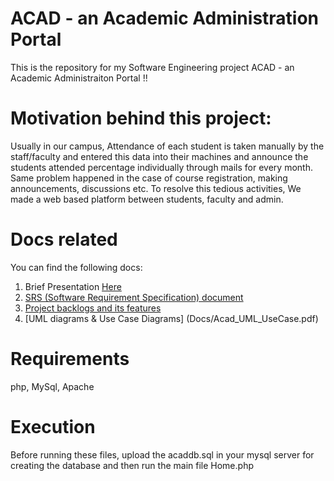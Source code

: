 # ACAD - an Academic Administration Portal
  This is the repository for my Software Engineering project ACAD - an Academic Administraiton Portal !!

# Motivation behind this project:
  Usually in our campus, Attendance of each student is taken manually by the staff/faculty
and entered this data into their machines and announce the students attended percentage individually
through mails for every month. Same problem happened in the case of course registration, making 
announcements, discussions etc. To resolve this tedious activities, We made a web based platform between
students, faculty and admin.
 
# Docs related
  You can find the following docs: 
  1. Brief Presentation [Here](Docs/AAA_Presentation_Demo.pdf) 
  2. [SRS (Software Requirement Specification) document](Docs/SRS_AcademicApp.pdf)
  3. [Project backlogs and its features](Docs/Academic_Administration_Project_Backlogs.pdf)
  4. [UML diagrams & Use Case Diagrams] (Docs/Acad_UML_UseCase.pdf)

# Requirements
php, MySql, Apache

# Execution
Before running these files, upload the acaddb.sql in your mysql server for creating the database and then run the main file Home.php
